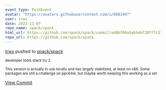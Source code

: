 ```yaml
---
event_type: PushEvent
avatar: "https://avatars.githubusercontent.com/u/660149?"
user: trws
date: 2023-11-07
repo_name: spack/spack
html_url: https://github.com/spack/spack/commit/ed0bf00a5ab5ebf20fffc31eeaaef459d93da039
repo_url: https://github.com/spack/spack
---
```


<a href='https://github.com/trws' target='_blank'>trws</a> pushed to <a href='https://github.com/spack/spack' target='_blank'>spack/spack</a>

<small>developer tools stack try 2

This version is actually in use locally and has largely stabilized, at
least on x86.  Some packages are still a challenge on ppc64le, but maybe
worth keeping this working as a set.</small>

<a href='https://github.com/spack/spack/commit/ed0bf00a5ab5ebf20fffc31eeaaef459d93da039' target='_blank'>View Commit</a>